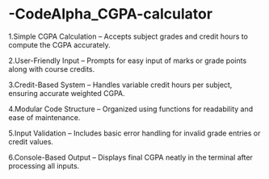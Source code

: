 # -CodeAlpha_CGPA-calculator
1.Simple CGPA Calculation – Accepts subject grades and credit hours to compute the CGPA accurately.

2.User-Friendly Input – Prompts for easy input of marks or grade points along with course credits.

3.Credit-Based System – Handles variable credit hours per subject, ensuring accurate weighted CGPA.

4.Modular Code Structure – Organized using functions for readability and ease of maintenance.

5.Input Validation – Includes basic error handling for invalid grade entries or credit values.

6.Console-Based Output – Displays final CGPA neatly in the terminal after processing all inputs.

